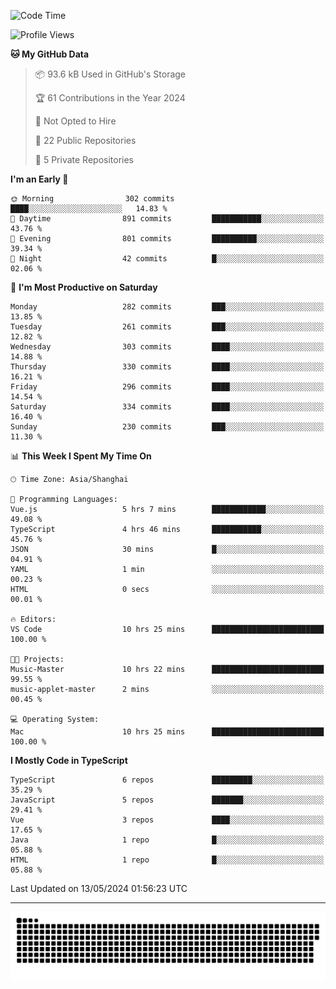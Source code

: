 <!--
<picture>
  <source
    srcset="https://github-readme-stats.vercel.app/api?username=kevinxft&show_icons=true&theme=dark"
    media="(prefers-color-scheme: dark)"
  />
  <source
    srcset="https://github-readme-stats.vercel.app/api?username=kevinxft&show_icons=true"
    media="(prefers-color-scheme: light), (prefers-color-scheme: no-preference)"
  />
  <img src="https://github-readme-stats.vercel.app/api?username=kevinxft&show_icons=true" />
</picture>
-->

<!--START_SECTION:waka-->
![Code Time](http://img.shields.io/badge/Code%20Time-1%2C490%20hrs%2013%20mins-blue)

![Profile Views](http://img.shields.io/badge/Profile%20Views-0-blue)

**🐱 My GitHub Data** 

> 📦 93.6 kB Used in GitHub's Storage 
 > 
> 🏆 61 Contributions in the Year 2024
 > 
> 🚫 Not Opted to Hire
 > 
> 📜 22 Public Repositories 
 > 
> 🔑 5 Private Repositories 
 > 
**I'm an Early 🐤** 

```text
🌞 Morning                302 commits         ████░░░░░░░░░░░░░░░░░░░░░   14.83 % 
🌆 Daytime                891 commits         ███████████░░░░░░░░░░░░░░   43.76 % 
🌃 Evening                801 commits         ██████████░░░░░░░░░░░░░░░   39.34 % 
🌙 Night                  42 commits          █░░░░░░░░░░░░░░░░░░░░░░░░   02.06 % 
```
📅 **I'm Most Productive on Saturday** 

```text
Monday                   282 commits         ███░░░░░░░░░░░░░░░░░░░░░░   13.85 % 
Tuesday                  261 commits         ███░░░░░░░░░░░░░░░░░░░░░░   12.82 % 
Wednesday                303 commits         ████░░░░░░░░░░░░░░░░░░░░░   14.88 % 
Thursday                 330 commits         ████░░░░░░░░░░░░░░░░░░░░░   16.21 % 
Friday                   296 commits         ████░░░░░░░░░░░░░░░░░░░░░   14.54 % 
Saturday                 334 commits         ████░░░░░░░░░░░░░░░░░░░░░   16.40 % 
Sunday                   230 commits         ███░░░░░░░░░░░░░░░░░░░░░░   11.30 % 
```


📊 **This Week I Spent My Time On** 

```text
🕑︎ Time Zone: Asia/Shanghai

💬 Programming Languages: 
Vue.js                   5 hrs 7 mins        ████████████░░░░░░░░░░░░░   49.08 % 
TypeScript               4 hrs 46 mins       ███████████░░░░░░░░░░░░░░   45.76 % 
JSON                     30 mins             █░░░░░░░░░░░░░░░░░░░░░░░░   04.91 % 
YAML                     1 min               ░░░░░░░░░░░░░░░░░░░░░░░░░   00.23 % 
HTML                     0 secs              ░░░░░░░░░░░░░░░░░░░░░░░░░   00.01 % 

🔥 Editors: 
VS Code                  10 hrs 25 mins      █████████████████████████   100.00 % 

🐱‍💻 Projects: 
Music-Master             10 hrs 22 mins      █████████████████████████   99.55 % 
music-applet-master      2 mins              ░░░░░░░░░░░░░░░░░░░░░░░░░   00.45 % 

💻 Operating System: 
Mac                      10 hrs 25 mins      █████████████████████████   100.00 % 
```

**I Mostly Code in TypeScript** 

```text
TypeScript               6 repos             █████████░░░░░░░░░░░░░░░░   35.29 % 
JavaScript               5 repos             ███████░░░░░░░░░░░░░░░░░░   29.41 % 
Vue                      3 repos             ████░░░░░░░░░░░░░░░░░░░░░   17.65 % 
Java                     1 repo              █░░░░░░░░░░░░░░░░░░░░░░░░   05.88 % 
HTML                     1 repo              █░░░░░░░░░░░░░░░░░░░░░░░░   05.88 % 
```




 Last Updated on 13/05/2024 01:56:23 UTC
<!--END_SECTION:waka-->

---

<picture>
  <source media="(prefers-color-scheme: dark)" srcset="https://raw.githubusercontent.com/kevinxft/kevinxft/output/github-contribution-grid-snake-dark.svg">
  <source media="(prefers-color-scheme: light)" srcset="https://raw.githubusercontent.com/kevinxft/kevinxft/output/github-contribution-grid-snake.svg">
  <img alt="github contribution grid snake animation" src="https://raw.githubusercontent.com/kevinxft/kevinxft/output/github-contribution-grid-snake.svg">
</picture>